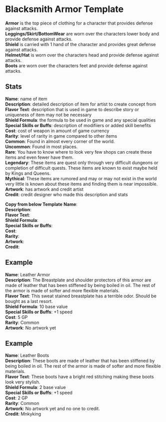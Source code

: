 # Blacksmith Armor Template

**Armor** is the top piece of clothing for a character that provides defense against attacks.   
**Leggings/Skirt/BottomWear** are worn over the characters lower body and provide defense against attacks.   
**Shield** is carried with 1 hand of the character and provides great defense against attacks.    
**Helmet/Hat** is worn over the characters head and provide defense against attacks.   
**Boots** are worn over the characters feet and provide defense against attacks.   

## Stats
**Name**: name of item   
**Description**: detailed description of item for artist to create concept from   
**Flavor Text**: description that is used in game to describe story or uniqueness of item may not be necessary  
**Shield Formula**: the formula to be used in game and any special qualities  
**Special Skills or Buffs**: description of modifiiers or added skill benefits  
**Cost**: cost of weapon in amount of game currency  
**Rarity**: level of rarity in game compared to other items  
    **Common**: Found in almost every corner of the world.  
    **Uncommon**: Found in most places.  
    **Rare**: You have to know where to look very few shops can create these items and even fewer have them.  
    **Legendary**: These items are quest only through very difficult dungeons or completion of difficult quests. These items are known to exist maybe held by Kings and Queens.   
    **Mythical**: These items are rumored and may or may not exist in the world very little is known about these items and finding them is near impossible.  
**Artwork**: has artwork and credit artist  
**Credit**: credit designer who made this description and stats  

__Copy from below Template__
**Name**:      
**Description**:      
**Flavor Text**:    
**Shield Formula**:    
**Special Skills or Buffs**:  
**Cost**:  
**Rarity**:  
**Artwork**:  
**Credit**:  

## Example
**Name**: Leather Armor   
**Description**: The Breastplate and shoulder protectors of this armor are made of leather that has been stiffened by being boiled in oil. The rest of the armor is made of softer and more flexible materials.   
**Flavor Text**: This sweat stained breastplate has a terrible odor. Should be bought as a last resort.       
**Shield Formula**: 10 base value      
**Special Skills or Buffs**: +1 speed    
**Cost**:  5 GP  
**Rarity**:  Common   
**Artwork**:  No artwork yet   

## Example
**Name**: Leather Boots   
**Description**: These boots are made of leather that has been stiffened by being boiled in oil. The rest of the armor is made of softer and more flexible materials.   
**Flavor Text**: These boots have a bright red stitching making these boots look very stylish.   
**Shield Formula**: 2 base value      
**Special Skills or Buffs**: +1 speed    
**Cost**:  2 GP  
**Rarity**:  Common   
**Artwork**:  No artwork yet and no one to credit.  
**Credit**: Mnkyking  

